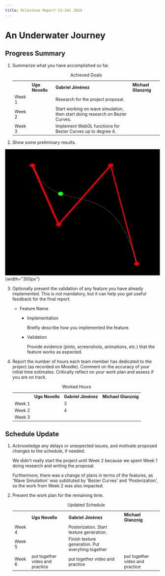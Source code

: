 ```yaml
---
title: Milestone Report CS-341 2024
---
```


# An Underwater Journey


## Progress Summary

1. Summarize what you have accomplished so far.

	<table>
		<caption>Achieved Goals</caption>
		<tr>
			<th></th>
			<th>Ugo Novello</th>
			<th>Gabriel Jiménez</th>
			<th>Michael Glanznig</th>
		</tr>
		<tr>
			<td>Week 1</td>
			<td></td>
			<td>Research for the project proposal.</td>
			<td></td>
		</tr>
		<tr>
			<td>Week 2</td>
			<td></td>
			<td>Start working on wave simulation, then start doing research on Bezier Curves.</td>
			<td></td>
		</tr>
		<tr>
			<td>Week 3</td>
			<td></td>
			<td>Implement WebGL functions for Bezier Curves up to degree 4.</td>
			<td></td>
		</tr>
	</table>

2. Show some preliminary results.

![A Bezier curve with 4 points](images/bezier4.gif){width="300px"}

3. Optionally present the validation of any feature you have already implemented. This is not mandatory, but it can help you get useful feedback for the final report.

	- Feature Name

		- Implementation

			Briefly describe how you implemented the feature.

		- Validation

			Provide evidence (plots, screenshots, animations, etc.) that the feature works as expected.


4. Report the number of hours each team member has dedicated to the project (as recorded on Moodle). Comment on the accuracy of your initial time estimates. Critically reflect on your work plan and assess if you are on track.

	<table>
		<caption>Worked Hours</caption>
		<tr>
			<th></th>
			<th>Ugo Novello</th>
			<th>Gabriel Jiménez</th>
			<th>Michael Glanznig</th>
		</tr>
		<tr>
			<td>Week 1</td>
			<td></td>
			<td>3</td>
			<td></td>
		</tr>
		<tr>
			<td>Week 2</td>
			<td></td>
			<td>4</td>
			<td></td>
		</tr>
		<tr>
			<td>Week 3</td>
			<td></td>
			<td></td>
			<td></td>
		</tr>
	</table>

## Schedule Update

1. Acknowledge any delays or unexpected issues, and motivate proposed changes to the schedule, if needed.

	We didn't really start the project until Week 2 because we spent Week 1 doing research and writing the proposal.

	Furthermore, there was a change of plans in terms of the features, as 'Wave Simulation' was subtituted by 'Bezier Curves' and 'Posterization', so the
	work from Week 2 was also impacted.

2. Present the work plan for the remaining time.

	<table>
		<caption>Updated Schedule</caption>
		<tr>
			<th></th>
			<th>Ugo Novello</th>
			<th>Gabriel Jiménez</th>
			<th>Michael Glanznig</th>
		</tr>
		<tr>
			<td>Week 4</td>
			<td></td>
			<td>Posterization. Start texture generation.</td>
			<td></td>
		</tr>
		<tr>
			<td>Week 5</td>
			<td></td>
			<td>Finish texture generation. Put everyhing together</td>
			<td></td>
		</tr>
		<tr>
			<td>Week 6</td>
			<td>put together video and practice</td>
			<td>put together video and practice</td>
			<td>put together video and practice</td>
		</tr>
	</table>
